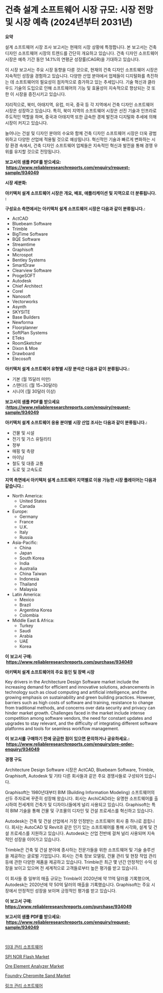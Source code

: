 <p><h1>건축 설계 소프트웨어 시장 규모: 시장 전망 및 시장 예측 (2024년부터 2031년)</h1></p><p><strong>요약</strong></p>
<p><p>설계 소프트웨어 시장 조사 보고서는 현재의 시장 상황에 특정합니다. 본 보고서는 건축 디자인 소프트웨어 시장의 트렌드를 간단히 개요하고 있습니다. 건축 디자인 소프트웨어 시장은 예측 기간 동안 14.1%의 연평균 성장률(CAGR)을 기대하고 있습니다.</p><p>이 시장 보고서는 주요 시장 동향을 다룬 것으로, 현재의 건축 디자인 소프트웨어 시장은 지속적인 성장을 경험하고 있습니다. 다양한 산업 분야에서 업체들이 디지털화를 촉진하는 데 소프트웨어의 필요성이 점차적으로 증가하고 있는 추세입니다. 기술 혁신과 클라우드 기술의 도입으로 인해 소프트웨어의 기능 및 효율성이 지속적으로 향상되는 것 또한 이 시장을 증진시키고 있습니다.</p><p>지리적으로, 북미, 아태지역, 유럽, 미국, 중국 등 각 지역에서 건축 디자인 소프트웨어 시장은 성장하고 있습니다. 특히, 북미 지역의 소프트웨어 시장은 선진 기술과 인프라로 주도적인 역할을 하며, 중국과 아태지역 또한 급속한 경제 발전과 디지털화 추세에 의해 시장이 커지고 있습니다.</p><p>늘어나는 건설 및 디자인 분야의 수요와 함께 건축 디자인 소프트웨어 시장은 더욱 광범위하고 다양한 산업에 적용될 것으로 예상됩니다. 혁신적인 기술과 빠르게 변화하는 시장 환경 속에서, 건축 디자인 소프트웨어 업체들은 지속적인 혁신과 발전을 통해 경쟁 우위를 유지할 것으로 전망됩니다.</p></p>
<p><strong>보고서의 샘플 PDF를 받으세요: &nbsp;<a href="https://www.reliableresearchreports.com/enquiry/request-sample/934049">https://www.reliableresearchreports.com/enquiry/request-sample/934049</a></strong></p>
<p><strong>시장 세분화:</strong></p>
<p><strong> 아키텍처 설계 소프트웨어 시장은 개요, 배포, 애플리케이션 및 지역으로 더 분류됩니다. :</strong></p>
<p><strong>구성요소 측면에서는 아키텍처 설계 소프트웨어 시장은 다음과 같이 분류됩니다.:</strong></p>
<p><ul><li>ActCAD</li><li>Bluebeam Software</li><li>Trimble</li><li>BigTime Software</li><li>BQE Software</li><li>Streamtime</li><li>Graphisoft</li><li>Microspot</li><li>Bentley Systems</li><li>SmartDraw</li><li>Clearview Software</li><li>ProgeSOFT</li><li>Autodesk</li><li>Chief Architect</li><li>Corel</li><li>Nanosoft</li><li>Vectorworks</li><li>Asynth</li><li>SKYSITE</li><li>Base Builders</li><li>Newforma</li><li>Floorplanner</li><li>SoftPlan Systems</li><li>ETeks</li><li>RoomSketcher</li><li>Dixon & Moe</li><li>Drawboard</li><li>Elecosoft</li></ul></p>
<p><strong> 아키텍처 설계 소프트웨어 유형별 시장 분석은 다음과 같이 분류됩니다.:</strong></p>
<p><ul><li>기본 (월 15달러 미만)</li><li>스탠다드 (월 15~30달러)</li><li>시니어 (월 30달러 이상)</li></ul></p>
<p><strong>보고서의 샘플 PDF를 받으세요 :<a href="https://www.reliableresearchreports.com/enquiry/request-sample/934049">https://www.reliableresearchreports.com/enquiry/request-sample/934049</a></strong></p>
<p><strong> 아키텍처 설계 소프트웨어 응용 분야별 시장 산업 조사는 다음과 같이 분류됩니다.:</strong></p>
<p><ul><li>건물 및 시설</li><li>전기 및 가스 유틸리티</li><li>정부</li><li>매핑 및 측량</li><li>마이닝</li><li>철도 및 대중 교통</li><li>도로 및 고속도로</li></ul></p>
<p><strong>지역 측면에서 아키텍처 설계 소프트웨어 지역별로 이용 가능한 시장 플레이어는 다음과 같습니다.:</strong></p>
<p><ul>
    <li>
        North America:
        <ul>
            <li>United States</li>
            <li>Canada</li>
        </ul>
    </li>
    <li>
        Europe:
        <ul>
            <li>Germany</li>
            <li>France</li>
            <li>U.K.</li>
            <li>Italy</li>
            <li>Russia</li>
        </ul>
    </li>
    <li>
        Asia-Pacific:
        <ul>
            <li>China</li>
            <li>Japan</li>
            <li>South Korea</li>
            <li>India</li>
            <li>Australia</li>
            <li>China Taiwan</li>
            <li>Indonesia</li>
            <li>Thailand</li>
            <li>Malaysia</li>
        </ul>
    </li>
    <li>
        Latin America:
        <ul>
            <li>Mexico</li>
            <li>Brazil</li>
            <li>Argentina Korea</li>
            <li>Colombia</li>
        </ul>
    </li>
    <li>
        Middle East & Africa:
        <ul>
            <li>Turkey</li>
            <li>Saudi</li>
            <li>Arabia</li>
            <li>UAE</li>
            <li>Korea</li>
        </ul>
    </li>
    </ul></p>
<p><strong>이 보고서 구매: &nbsp;<a href="https://www.reliableresearchreports.com/purchase/934049">https://www.reliableresearchreports.com/purchase/934049</a></strong></p>
<p><strong>아키텍처 설계 소프트웨어의 주요 동인 및 장벽 시장</strong></p>
<p><p>Key drivers in the Architecture Design Software market include the increasing demand for efficient and innovative solutions, advancements in technology such as cloud computing and artificial intelligence, and the growing emphasis on sustainability and green building practices. However, barriers such as high costs of software and training, resistance to change from traditional methods, and concerns over data security and privacy can hinder market growth. Challenges faced in the market include intense competition among software vendors, the need for constant updates and upgrades to stay relevant, and the difficulty of integrating different software platforms and tools for seamless workflow management.</p></p>
<p><strong>이 보고서를 구매하기 전에 궁금한 점이 있으면 문의하거나 공유하세요.: &nbsp;<a href="https://www.reliableresearchreports.com/enquiry/pre-order-enquiry/934049">https://www.reliableresearchreports.com/enquiry/pre-order-enquiry/934049</a></strong></p>
<p><strong>경쟁 구도</strong></p>
<p><p>Architecture Design Software 시장은 ActCAD, Bluebeam Software, Trimble, Graphisoft, Autodesk 및 기타 다른 회사들과 같은 주요 경쟁사들로 구성되어 있습니다. </p><p>Graphisoft는 1980년대부터 BIM (Building Information Modeling) 소프트웨어의 선두 주자로써 꾸준히 성장해 왔습니다. 회사는 ArchiCAD라는 유명한 소프트웨어를 출시하여 전세계의 건축가 및 디자이너들에게 널리 사용되고 있습니다. Graphisoft는 특히 BIM 기술을 통해 건물 및 구조물의 디자인 및 건설 프로세스를 혁신하고 있습니다.</p><p>Autodesk는 건축 및 건설 산업에서 가장 인정받는 소프트웨어 회사 중 하나로 꼽힙니다. 회사는 AutoCAD 및 Revit과 같은 인기 있는 소프트웨어를 통해 시각화, 설계 및 건설 프로세스를 지원하고 있습니다. Autodesk는 산업 전반에 걸쳐 널리 사용되며 지속적인 성장을 이어가고 있습니다.</p><p>Trimble은 건축 및 건설 분야에 종사하는 전문가들을 위한 소프트웨어 및 기술 솔루션을 제공하는 글로벌 기업입니다. 회사는 건축 정보 모델링, 건물 관리 및 현장 작업 관리 등에 관한 다양한 제품을 제공하고 있습니다. Trimble은 최근 몇 년간 안정적인 수익 성장을 보이고 있으며 전 세계적으로 고객들로부터 높은 평가를 받고 있습니다.</p><p>이 회사들 중 일부의 매출 규모는 Trimble이 2020년에 약 11억 달러를 기록했으며, Autodesk는 2020년에 약 50억 달러의 매출을 기록했습니다. Graphisoft는 주요 시장에서 안정적인 성장을 보이며 긍정적인 평가를 받고 있습니다.</p></p>
<p><strong>이 보고서 구매: &nbsp; <a href="https://www.reliableresearchreports.com/purchase/934049">https://www.reliableresearchreports.com/purchase/934049</a></strong></p>
<p><strong>보고서의 샘플 PDF를 받으세요: &nbsp;<a href="https://www.reliableresearchreports.com/enquiry/request-sample/934049">https://www.reliableresearchreports.com/enquiry/request-sample/934049</a></strong><strong></strong></p>
<p>&nbsp;</p>
<p><p><a href="https://github.com/vsoq0zknh59/Market-Research-Report-List-1/blob/main/5350392184293.md">임대 관리 소프트웨어</a></p><p><a href="https://view.publitas.com/reportprime-1/spi-nor-flash-market-dynamics-2024-2031-also-about-its-market-trends-projections-and-opportunities/">SPI NOR Flash Market</a></p><p><a href="https://woozy-pyroraptor-a1f.notion.site/Ore-Element-Analyzer-Market-Size-Market-Trends-and-Growth-Outlook-forecasted-for-period-from-2024--eab7f1ac82044e368b1d58c8739b0ced">Ore Element Analyzer Market</a></p><p><a href="https://automatic-knee-4c7.notion.site/Foundry-Cheromite-Sand-Market-Size-Growth-and-Forecast-from-2024-2031-edd63e852c514e13bf1348a50631ad92">Foundry Cheromite Sand Market</a></p><p><a href="https://github.com/jntpkh496620/Market-Research-Report-List-1/blob/main/4017502184292.md">링크 관리 소프트웨어</a></p></p>